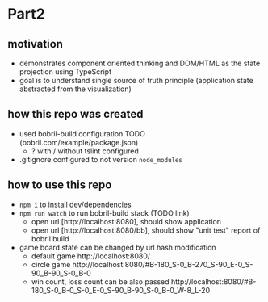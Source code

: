 # Part2

## motivation
- demonstrates component oriented thinking and DOM/HTML as the state projection using TypeScript
- goal is to understand single source of truth principle (application state abstracted from the visualization)

## how this repo was created
- used bobril-build configuration TODO (bobril.com/example/package.json)
    - ? with / without tslint configured
- .gitignore configured to not version `node_modules`

## how to use this repo
- `npm i` to install dev/dependencies
- `npm run watch` to run bobril-build stack (TODO link)
    - open url [http://localhost:8080], should show application
    - open url [http://localhost:8080/bb], should show "unit test" report of bobril build
- game board state can be changed by url hash modification
    - default game http://localhost:8080/
    - circle game http://localhost:8080/#B-180_S-0_B-270_S-90_E-0_S-90_B-90_S-0_B-0
    - win count, loss count can be also passed http://localhost:8080/#B-180_S-0_B-0_S-0_E-0_S-90_B-90_S-0_B-0_W-8_L-20
